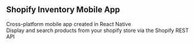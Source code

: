 ## Shopify Inventory Mobile App

Cross-platform mobile app created in React Native  
Display and search products from your shopify store via the Shopify REST API